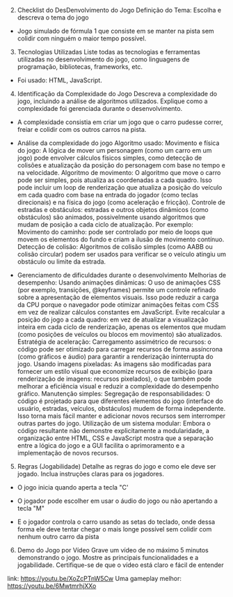 2. Checklist do DesDenvolvimento do Jogo
Definição do Tema: Escolha e descreva o tema do jogo

- Jogo simulado de fórmula 1 que consiste em se manter na pista sem colidir com ninguém o maior tempo possível.


3. Tecnologias Utilizadas
Liste todas as tecnologias e ferramentas utilizadas no desenvolvimento do jogo, como linguagens de programação, bibliotecas, frameworks, etc.

- Foi usado: HTML, JavaScript.


4. Identificação da Complexidade do Jogo
Descreva a complexidade do jogo, incluindo a análise de algoritmos utilizados.
Explique como a complexidade foi gerenciada durante o desenvolvimento.

- A complexidade consistia em criar um jogo que o carro pudesse correr, freiar e colidir com os outros carros na pista.

- Análise da complexidade do jogo
Algoritmo usado:
Movimento e física do jogo: A lógica de mover um personagem (como um carro em um jogo) pode envolver cálculos físicos simples, como detecção de colisões e atualização da posição do personagem com base no tempo e na velocidade. Algoritmo de movimento: O algoritmo que move o carro pode ser simples, pois atualiza as coordenadas a cada quadro. Isso pode incluir um loop de renderização que atualiza a posição do veículo em cada quadro com base na entrada do jogador (como teclas direcionais) e na física do jogo (como aceleração e fricção). Controle de estradas e obstáculos: estradas e outros objetos dinâmicos (como obstáculos) são animados, possivelmente usando algoritmos que mudam de posição a cada ciclo de atualização. Por exemplo:
Movimento do caminho: pode ser controlado por meio de loops que movem os elementos do fundo e criam a ilusão de movimento contínuo. Detecção de colisão: Algoritmos de colisão simples (como AABB ou colisão circular) podem ser usados ​​para verificar se o veículo atingiu um obstáculo ou limite da estrada.
- Gerenciamento de dificuldades durante o desenvolvimento
Melhorias de desempenho:
Usando animações dinâmicas: O uso de animações CSS (por exemplo, transições, @keyframes) permite um controle refinado sobre a apresentação de elementos visuais. Isso pode reduzir a carga da CPU porque o navegador pode otimizar animações feitas com CSS em vez de realizar cálculos constantes em JavaScript. Evite recalcular a posição do jogo a cada quadro: em vez de atualizar a visualização inteira em cada ciclo de renderização, apenas os elementos que mudam (como posições de veículos ou blocos em movimento) são atualizados. Estratégia de aceleração:
Carregamento assimétrico de recursos: o código pode ser otimizado para carregar recursos de forma assíncrona (como gráficos e áudio) para garantir a renderização ininterrupta do jogo. Usando imagens pixeladas: As imagens são modificadas para fornecer um estilo visual que economize recursos de exibição (para renderização de imagens: recursos pixelados), o que também pode melhorar a eficiência visual e reduzir a complexidade do desempenho gráfico. Manutenção simples:
Segregação de responsabilidades: O código é projetado para que diferentes elementos do jogo (interface do usuário, estradas, veículos, obstáculos) mudem de forma independente. Isso torna mais fácil manter e adicionar novos recursos sem interromper outras partes do jogo. Utilização de um sistema modular: Embora o código resultante não demonstre explicitamente a modularidade, a organização entre HTML, CSS e JavaScript mostra que a separação entre a lógica do jogo e a GUI facilita o aprimoramento e a implementação de novos recursos.

5. Regras (Jogabilidade)
Detalhe as regras do jogo e como ele deve ser jogado.
Inclua instruções claras para os jogadores. 

- O jogo inicia quando aperta a tecla "C'

- O jogador pode escolher em usar o áudio do jogo ou não apertando a tecla "M"

- E o jogador controla o carro usando as setas do teclado, onde dessa forma ele deve tentar chegar o mais longe possível sem colidir com nenhum outro carro da pista

6. Demo do Jogo por Vídeo
Grave um vídeo de no máximo 5 minutos demonstrando o jogo.
Mostre as principais funcionalidades e a jogabilidade.
Certifique-se de que o vídeo está claro e fácil de entender

link: https://youtu.be/XoZcPTnW5Cw
Uma gameplay melhor: https://youtu.be/6MwtmrhjXXo
